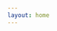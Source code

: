 ```yaml
---
layout: home
---
```


<ClientSideOnly> <!-- markdownlint-disable-line MD041 -->
   <main>
     <BeltBuilder />
   </main>
</ClientSideOnly>

<script setup lang="ts">
import BeltBuilder from './components/BeltBuilder.vue'
</script>

<style scoped>
main {
  padding: 20px;
  text-align: center;
}
</style>
